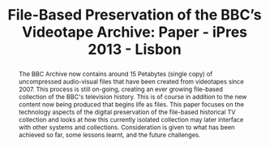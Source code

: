 ---
abstract: The BBC Archive now contains around 15 Petabytes (single copy) of uncompressed
  audio-visual files that have been created from videotapes since 2007. This process
  is still on-going, creating an ever growing file-based collection of the BBC's television
  history. This is of course in addition to the new content now being produced that
  begins life as files. This paper focuses on the technology aspects of the digital
  preservation of the file-based historical TV collection and looks at how this currently
  isolated collection may later interface with other systems and collections. Consideration
  is given to what has been achieved so far, some lessons learnt, and the future challenges.
creators:
- Heritage, Thomas
date: null
document_url: https://services.phaidra.univie.ac.at/api/object/o:378038/download
grand_parent: iPRES
institutions: []
keywords:
- television
- digitisation
- preservation
- migration
- archive
- library
- mxf
- oais
- lto
- lisbon
landing_page_url: https://phaidra.univie.ac.at/o:378038
language: eng
layout: publication
license: CC BY-SA 2.0 AT
notes_url: null
parent: iPRES 2013
presentation_url: null
size: 529078
source_name: iPRES
title: 'File-Based Preservation of the BBC’s Videotape Archive: Paper - iPres 2013
  -  Lisbon'
type: paper
year: 2013
---